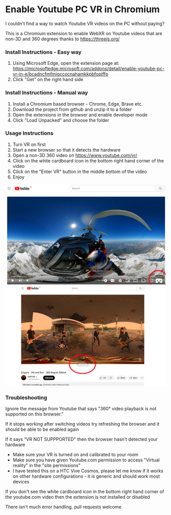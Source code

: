 # Enable Youtube PC VR in Chromium

I couldn't find a way to watch Youtube VR videos on the PC without paying?

This is a Chromium extension to enable WebXR on Youtube videos that are non-3D and 360 degrees thanks to https://threejs.org/

### Install Instructions - Easy way
1. Using Microsoft Edge, open the extension page at: https://microsoftedge.microsoft.com/addons/detail/enable-youtube-pc-vr-in-e/bcadncfmfmigccocnahamkkpbfopjffp
2. Click "Get" on the right hand side

### Install Instructions - Manual way
1. Install a Chromium based browser - Chrome, Edge, Brave etc.
2. Download the project from github and unzip it to a folder
3. Open the extensions in the browser and enable developer mode
4. Click "Load Unpacked" and choose the folder

### Usage Instructions
1. Turn VR on first
2. Start a new browser so that it detects the hardware
3. Open a non-3D 360 video on https://www.youtube.com/vr/
4. Click on the white cardboard icon in the bottom right hand corner of the video
5. Click on the "Enter VR" button in the middle bottom of the video
6. Enjoy

![Click the Cardboard Icon](pcytvr1.png)
![Click the Enter VR Button](pcytvr2.png)

### Troubleshooting
Ignore the message from Youtube that says "360° video playback is not supported on this browser."

If it stops working after switching videos try refreshing the browser and it should be able to be enabled again

If it says "VR NOT SUPPPORTED" then the browser hasn't detected your hardware
- Make sure your VR is turned on and calibrated to your room
- Make sure you have given Youtube.com permission to access "Virtual reality" in the "site permissions"
- I have tested this on a HTC Vive Cosmos, please let me know if it works on other hardware configurations - it is generic and should work most devices

If you don't see the white cardboard icon in the bottom right hand corner of the youtube.com video then the extension is not installed or disabled

There isn't much error handling, pull requests welcome